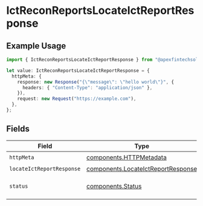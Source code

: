 # IctReconReportsLocateIctReportResponse

## Example Usage

```typescript
import { IctReconReportsLocateIctReportResponse } from "@apexfintechsolutions/ascend-sdk/models/operations";

let value: IctReconReportsLocateIctReportResponse = {
  httpMeta: {
    response: new Response("{\"message\": \"hello world\"}", {
      headers: { "Content-Type": "application/json" },
    }),
    request: new Request("https://example.com"),
  },
};
```

## Fields

| Field                                                                                    | Type                                                                                     | Required                                                                                 | Description                                                                              |
| ---------------------------------------------------------------------------------------- | ---------------------------------------------------------------------------------------- | ---------------------------------------------------------------------------------------- | ---------------------------------------------------------------------------------------- |
| `httpMeta`                                                                               | [components.HTTPMetadata](../../models/components/httpmetadata.md)                       | :heavy_check_mark:                                                                       | N/A                                                                                      |
| `locateIctReportResponse`                                                                | [components.LocateIctReportResponse](../../models/components/locateictreportresponse.md) | :heavy_minus_sign:                                                                       | OK                                                                                       |
| `status`                                                                                 | [components.Status](../../models/components/status.md)                                   | :heavy_minus_sign:                                                                       | INVALID_ARGUMENT: The request has an invalid argument.                                   |